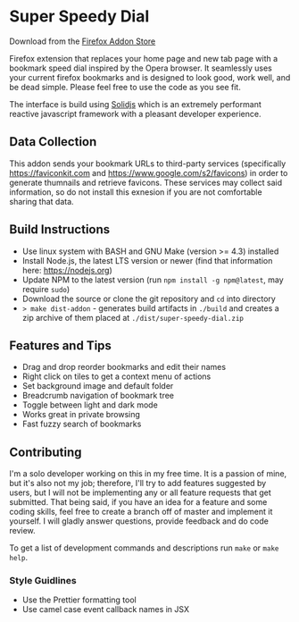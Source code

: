 # Super Speedy Dial

Download from the [Firefox Addon Store](https://addons.mozilla.org/en-US/firefox/addon/super-speedy-dial/)

Firefox extension that replaces your home page and new tab page with a bookmark speed dial inspired by the Opera browser. It seamlessly uses your current firefox bookmarks and is designed to look good, work well, and be dead simple. Please feel free to use the code as you see fit.

The interface is build using [Solidjs](https://www.solidjs.com) which is an extremely performant reactive javascript framework with a pleasant developer experience.

## Data Collection

This addon sends your bookmark URLs to third-party services (specifically https://faviconkit.com and https://www.google.com/s2/favicons) in order to generate thumnails and retrieve favicons. These services may collect said information, so do not install this exnesion if you are not comfortable sharing that data.

## Build Instructions

- Use linux system with BASH and GNU Make (version >= 4.3) installed
- Install Node.js, the latest LTS version or newer (find that information here: https://nodejs.org)
- Update NPM to the latest version (run `npm install -g npm@latest`, may require `sudo`)
- Download the source or clone the git repository and `cd` into directory
- `> make dist-addon` - generates build artifacts in `./build` and creates a zip archive of them placed at `./dist/super-speedy-dial.zip`

## Features and Tips

- Drag and drop reorder bookmarks and edit their names
- Right click on tiles to get a context menu of actions
- Set background image and default folder
- Breadcrumb navigation of bookmark tree
- Toggle between light and dark mode
- Works great in private browsing
- Fast fuzzy search of bookmarks

## Contributing

I'm a solo developer working on this in my free time. It is a passion of mine, but it's also not my job; therefore, I'll try to add features suggested by users, but I will not be implementing any or all feature requests that get submitted. That being said, if you have an idea for a feature and some coding skills, feel free to create a branch off of master and implement it yourself. I will gladly answer questions, provide feedback and do code review.

To get a list of development commands and descriptions run `make` or `make help`.

### Style Guidlines

- Use the Prettier formatting tool
- Use camel case event callback names in JSX

